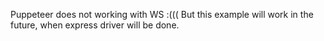 Puppeteer does not working with WS :(((
But this example will work in the future, when express driver will be done.
